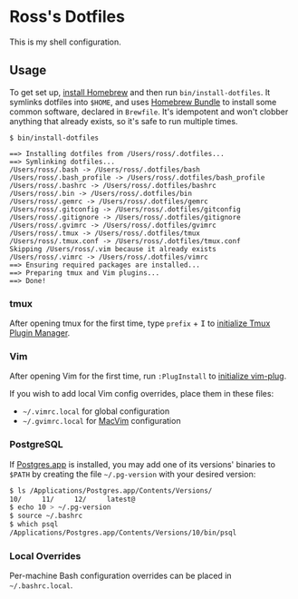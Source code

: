 # Ross's Dotfiles

This is my shell configuration.

## Usage

To get set up, [install Homebrew](https://brew.sh) and then run `bin/install-dotfiles`. It symlinks dotfiles into `$HOME`, and uses [Homebrew Bundle](https://github.com/Homebrew/homebrew-bundle) to install some common software, declared in `Brewfile`. It's idempotent and won't clobber anything that already exists, so it's safe to run multiple times.

```
$ bin/install-dotfiles

==> Installing dotfiles from /Users/ross/.dotfiles...
==> Symlinking dotfiles...
/Users/ross/.bash -> /Users/ross/.dotfiles/bash
/Users/ross/.bash_profile -> /Users/ross/.dotfiles/bash_profile
/Users/ross/.bashrc -> /Users/ross/.dotfiles/bashrc
/Users/ross/.bin -> /Users/ross/.dotfiles/bin
/Users/ross/.gemrc -> /Users/ross/.dotfiles/gemrc
/Users/ross/.gitconfig -> /Users/ross/.dotfiles/gitconfig
/Users/ross/.gitignore -> /Users/ross/.dotfiles/gitignore
/Users/ross/.gvimrc -> /Users/ross/.dotfiles/gvimrc
/Users/ross/.tmux -> /Users/ross/.dotfiles/tmux
/Users/ross/.tmux.conf -> /Users/ross/.dotfiles/tmux.conf
Skipping /Users/ross/.vim because it already exists
/Users/ross/.vimrc -> /Users/ross/.dotfiles/vimrc
==> Ensuring required packages are installed...
==> Preparing tmux and Vim plugins...
==> Done!
```

### tmux

After opening tmux for the first time, type `prefix` + <kbd>I</kbd> to [initialize Tmux Plugin Manager](https://github.com/tmux-plugins/tpm).

### Vim

After opening Vim for the first time, run `:PlugInstall` to [initialize vim-plug](https://github.com/junegunn/vim-plug).

If you wish to add local Vim config overrides, place them in these files:

* `~/.vimrc.local` for global configuration
* `~/.gvimrc.local` for [MacVim](https://macvim-dev.github.io/macvim/) configuration

### PostgreSQL

If [Postgres.app](https://postgresapp.com) is installed, you may add one of its versions' binaries to `$PATH` by creating the file `~/.pg-version` with your desired version:

```sh
$ ls /Applications/Postgres.app/Contents/Versions/
10/     11/     12/     latest@
$ echo 10 > ~/.pg-version
$ source ~/.bashrc
$ which psql
/Applications/Postgres.app/Contents/Versions/10/bin/psql
```

### Local Overrides

Per-machine Bash configuration overrides can be placed in `~/.bashrc.local`.
